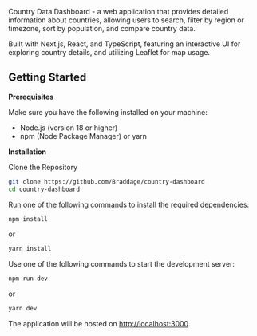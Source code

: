 Country Data Dashboard - a web application that provides detailed information about countries, allowing users to search, filter by region or timezone, sort by population, and compare country data. 

Built with Next.js, React, and TypeScript, featuring an interactive UI for exploring country details, and utilizing Leaflet for map usage.

## Getting Started

**Prerequisites**

Make sure you have the following installed on your machine:

- Node.js (version 18 or higher)
- npm (Node Package Manager) or yarn



**Installation**

Clone the Repository

```bash
git clone https://github.com/Braddage/country-dashboard
cd country-dashboard
```

Run one of the following commands to install the required dependencies:

```bash
npm install
```

or 

```bash
yarn install
```

Use one of the following commands to start the development server:

```bash
npm run dev
```

or 

```bash
yarn dev
```

The application will be hosted on [http://localhost:3000](http://localhost:3000).
